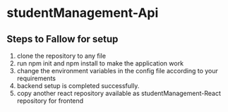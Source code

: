 # studentManagement-Api
## Steps to Fallow for setup
1. clone the repository to any file
2. run npm init and npm install to make the application work
3. change the environment variables in the config file according to your requirements
4. backend setup is completed successfully.
5. copy another react repository available as studentManagement-React repository for frontend
 
